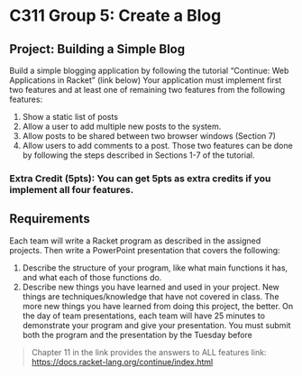 # C311 Group 5: Create a Blog
## Project: Building a Simple Blog
Build a simple blogging application by following the tutorial “Continue: Web Applications in Racket”  (link below) 
Your application must implement first two features and at least one of remaining two features from the following features:
1) Show a static list of posts
2) Allow a user to add multiple new posts to the system.
3) Allow posts to be shared between two browser windows (Section 7)
4) Allow users to add comments to a post.
Those two features can be done by following the steps described in Sections 1-7 of the tutorial.
### Extra Credit (5pts): You can get 5pts as extra credits if you implement all four features.
## Requirements
Each team will write a Racket program as described in the assigned projects. Then write a PowerPoint presentation that covers the following:
1. Describe the structure of your program, like what main functions it has, and what each of those functions do.
2. Describe new things you have learned and used in your project. New things are techniques/knowledge that have not covered in class. The more new things you have learned from doing this project, the better.
On the day of team presentations, each team will have 25 minutes to demonstrate your program and give your presentation. You must submit both the program and the presentation by the Tuesday before


> Chapter 11 in the link provides the answers to ALL features
link: https://docs.racket-lang.org/continue/index.html
